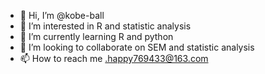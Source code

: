 - 👋 Hi, I’m @kobe-ball
- 👀 I’m interested in R and statistic analysis
- 🌱 I’m currently learning R and python
- 💞️ I’m looking to collaborate on SEM and statistic analysis
- 📫 How to reach me .happy769433@163.com

<!---
kobe-ball/kobe-ball is a ✨ special ✨ repository because its `README.md` (this file) appears on your GitHub profile.
You can click the Preview link to take a look at your changes.
--->
